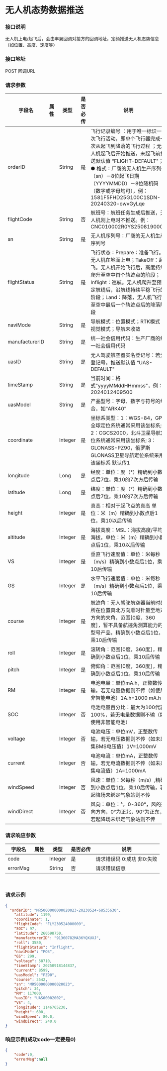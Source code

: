 
# 无人机态势数据推送  


### 接口说明

无人机上电/起飞后，会由丰翼回调对接方的回调地址，定频推送无人机态势信息（如位置、高度、速度等）

### 接口地址

POST
回调URL

### 请求参数

| 字段名         | 属性 | 类型    | 是否必传 | 说明                                                         |
| -------------- | ---- | ------- | -------- | ------------------------------------------------------------ |
| orderID        |      | String  | 是       | 飞行记录编号 ：用于唯一标识一次飞行活动，即单个飞行器完成一次从起飞到降落的飞行过程 ；无人机起飞后开始推送，未起飞前推送默认值 “FLIGHT-DEFAULT"；● 格式：厂商的无人机生产序列号（sn）－8位起飞日期（YYYYMMDD）－8位随机码（数字或字母均可），例：1581F5FHD25G100C1SDN-20240320-owvGyLqe |
| flightCode     |      | String  | 否       | 航班号：航班任务生成后推送，无人机刚上电时不推送。例：CNC010002R0YS250819000B |
| sn             |      | String  | 是       | 无人机序列号：厂商的无人机生产序列号                         |
| flightStatus   |      | String  | 是       | 飞行状态：Prepare：准备飞行。无人机在地面上电；TakeOff：起飞。无人机开始飞行后，高度持续爬升至空中首个轨迹点的阶段；Inflight：巡航。无人机爬升至预定航线后，沿航线持续平稳飞行的阶段；Land：降落，无人机飞行至空中最后一个轨迹点后的降落阶段 |
| naviMode       |      | String  | 是       | 导航模式：位置模式；RTK模式；视觉模式；导航未收敛            |
| manufacturerID |      | String  | 是       | 统一社会信用代码：生产厂商的统一社会信用代码                 |
| uasID          |      | String  | 是       | 无人驾驶航空器实名登记号：若无登记号，推送默认值 “UAS-DEFAULT" |
| timeStamp      |      | String  | 是       | 当前时间：格式"yyyyMMddHHmmss"，例：2024012409500            |
| uasModel       |      | String  | 是       | 产品型号：字母、数字与符号的组合，如“ARK40”                  |
| coordinate     |      | Integer | 是       | 坐标系类型：1：WGS-84，GPS全球定位系统通常采用该坐标系; 2：CGCS2000，北斗卫星导航定位系统通常采用该坐标系; 3：GLONASS-PZ90，俄罗斯GLONASS卫星导航定位系统采用该坐标系 默认传1 |
| longitude      |      | Long    | 是       | 经度：单位：度（°）精确到小数点后7位，乘10的7次方后传输      |
| latitude       |      | Long    | 是       | 纬度：单位：度（°）精确到小数点后7位，乘10的7次方后传输      |
| height         |      | Integer | 是       | 真高：相对于起飞点的真高 单位：米（m）精确到小数点后1位，乘10以后传输 |
| altitude       |      | Integer | 是       | 海拔高度：MSL：海拔高度/平均海拔，单位：米（m）精确到小数点后1位，乘10以后传输 |
| VS             |      | Integer | 是       | 垂直飞行速度值：单位：米每秒（m/s）精确到小数点后1位，乘10后传输 |
| GS             |      | Integer | 是       | 水平飞行速度值：单位：米每秒（m/s）精确到小数点后1位，乘10后传输 |
| course         |      | Integer | 是       | 航迹角：无人驾驶航空器当前时刻所在位置真北方向顺时针量至地速方向的夹角，范围[0度，360度］，暂不具备航迹角测算能力的型号产品，精确到小数点后1位，乘10后传输 |
| roll           |      | Integer | 是       | 滚转角：范围[0度，360度］，精确到小数点后1位，乘10后传输    |
| pitch          |      | Integer | 是       | 俯仰角：范围[0度，360度］，精确到小数点后1位，乘10后传输    |
| RM             |      | Integer | 是       | 电池电量：单位mA.h，正整数传输，若无电量数据则不传（如使用非智能电池）1A.h=1000 mA.h |
| SOC            |      | Integer | 否       | 电池电量百分比：最大为100代表100%，若无电量数据则不输（如使用非智能电池） |
| voltage        |      | Integer | 否       | 电池电压：单位mV，正整数传输，若无电压数据则不传（如未采集BMS电压值）1V=1000mV |
| current        |      | Integer | 否       | 电池电流：单位mA，正整数传输，若无电流数据则不传（如未采集电流值）1A=1000mA |
| windSpeed      |      | Integer | 否       | 风速：单位：米每秒（m/s）,精确到小数点后1位，乘10后传输，若起降场未绑定气象站则不传 |
| windDirect     |      | Integer | 否       | 风向：单位：°，0-360°，风的来向方向，0°为正北，90°为正东，若起降场未绑定气象站则不传 |

### 请求响应参数

| 字段名   | 属性 | 类型    | 是否必传 | 说明                      |
| -------- | ---- | ------- | -------- | ------------------------- |
| code     |      | Integer  | 是       | 请求错误码 0:成功 非0:失败 |
| errorMsg |      | String  | 否       | 请求错误信息              |


​					
### 请求示例
```json
{
  "orderID": "MR5000000000020023-20230524-68535630",
    "altitude": 1199,
    "coordinate": 1,
    "flightCode": "FLY230524000009",
    "SOC": 97,
    "latitude": 260598750,
    "manufacturerID": "91360782MA36YQXUXJ",
    "roll": 3580,
    "flightStatus": "Inflight",
    "naviMode": "POS",
    "GS": 299,
    "voltage": 58710,
    "timeStamp": 20250918144837,
    "current": 8599,
    "uasModel": "FZ90",
    "course": 3542,
    "sn": "MR5000000000020023",
    "pitch": 34,
    "RM": 117000,
    "uasID": "UAS00002002",
    "VS": 4,
    "longitude": 1146765230,
    "height": 600,
    "windSpeed": 80.0,
    "windDirect": 240.0
}
```

### 响应示例(成功code一定要是0)

```json
{
    "code":0,
    "errorMsg":null
}
```
